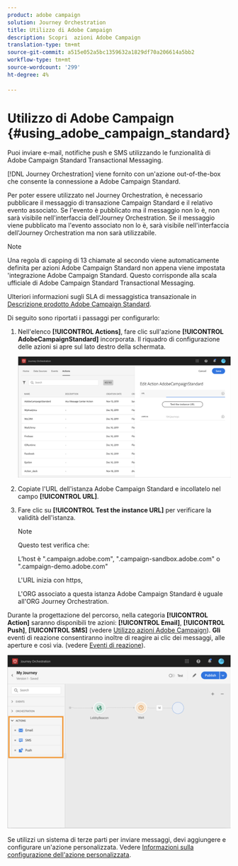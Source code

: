 ```yaml
---
product: adobe campaign
solution: Journey Orchestration
title: Utilizzo di Adobe Campaign
description: Scopri  azioni Adobe Campaign
translation-type: tm+mt
source-git-commit: a515e052a5bc1359632a1829df70a206614a5bb2
workflow-type: tm+mt
source-wordcount: '299'
ht-degree: 4%

---
```



# Utilizzo di Adobe Campaign {#using_adobe_campaign_standard}

Puoi inviare e-mail, notifiche push e SMS utilizzando le  funzionalità di Adobe Campaign Standard Transactional Messaging.

[!DNL Journey Orchestration] viene fornito con un&#39;azione out-of-the-box che consente la connessione a  Adobe Campaign Standard.

Per poter essere utilizzato nel Journey Orchestration, è necessario pubblicare il messaggio di transazione Campaign Standard e il relativo evento associato. Se l&#39;evento è pubblicato ma il messaggio non lo è, non sarà visibile nell&#39;interfaccia dell&#39;Journey Orchestration. Se il messaggio viene pubblicato ma l&#39;evento associato non lo è, sarà visibile nell&#39;interfaccia dell&#39;Journey Orchestration ma non sarà utilizzabile.

>[!NOTE]
>
>Una regola di capping di 13 chiamate al secondo viene automaticamente definita per  azioni Adobe Campaign Standard non appena viene impostata &#39;integrazione Adobe Campaign Standard. Questo corrisponde alla scala ufficiale di  Adobe Campaign Standard Transactional Messaging.
>
>Ulteriori informazioni sugli SLA di messaggistica transazionale in [ Descrizione prodotto Adobe Campaign Standard](https://helpx.adobe.com/it/legal/product-descriptions/campaign-standard.html).

Di seguito sono riportati i passaggi per configurarlo:

1. Nell&#39;elenco **[!UICONTROL Actions]**, fare clic sull&#39;azione **[!UICONTROL AdobeCampaignStandard]** incorporata. Il riquadro di configurazione delle azioni si apre sul lato destro della schermata.

   ![](../assets/actioncampaign.png)

1. Copiate l&#39;URL dell&#39;istanza  Adobe Campaign Standard e incollatelo nel campo **[!UICONTROL URL]**.

1. Fare clic su **[!UICONTROL Test the instance URL]** per verificare la validità dell&#39;istanza.

   >[!NOTE]
   >
   >Questo test verifica che:
   >
   >L’host è &quot;.campaign.adobe.com&quot;, &quot;.campaign-sandbox.adobe.com&quot; o &quot;.campaign-demo.adobe.com&quot;
   >
   >L&#39;URL inizia con https,
   >
   >L&#39;ORG associato a questa istanza  Adobe Campaign Standard è uguale all&#39;ORG  Journey Orchestration.

Durante la progettazione del percorso, nella categoria **[!UICONTROL Action]** saranno disponibili tre azioni: **[!UICONTROL Email]**, **[!UICONTROL Push]**, **[!UICONTROL SMS]** (vedere [Utilizzo  azioni Adobe Campaign](../building-journeys/using-adobe-campaign-actions.md)). **Gli** eventi di reazione consentiranno inoltre di reagire ai clic dei messaggi, alle aperture e così via. (vedere [Eventi di reazione](../building-journeys/reaction-events.md)).

![](../assets/journey58.png)

Se utilizzi un sistema di terze parti per inviare messaggi, devi aggiungere e configurare un&#39;azione personalizzata. Vedere [Informazioni sulla configurazione dell&#39;azione personalizzata](../action/about-custom-action-configuration.md).
